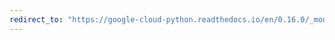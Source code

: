 ```yaml
---
redirect_to: "https://google-cloud-python.readthedocs.io/en/0.16.0/_modules/gcloud/monitoring/metric.html"
---
```

